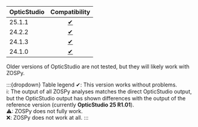 | OpticStudio | Compatibility |
|-------------|:-------------:|
| 25.1.1      |  [✔][25.1.1]  |
| 24.2.2      |  [✔][24.2.2]  |
| 24.1.3      |  [✔][24.1.0]  |
| 24.1.0      |  [✔][24.1.0]  |

Older versions of OpticStudio are not tested, but they will likely work with ZOSPy.

:::{dropdown} Table legend
✔: This version works without problems.  
ℹ: The output of all ZOSPy analyses matches the direct OpticStudio output, but the OpticStudio output has shown differences with the output of the reference version (currently **OpticStudio 25 R1.01**).  
⚠: ZOSPy does not fully work.  
❌: ZOSPy does not work at all.
:::

[25.1.1]: compatibility/25-1-1
[24.2.2]: compatibility/24-2-2
[24.1.3]: compatibility/24-1-3
[24.1.0]: compatibility/24-1-0
